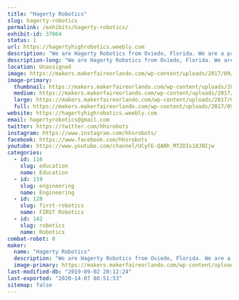 ```yaml
---
title: "Hagerty Robotics"
slug: hagerty-robotics
permalink: /exhibits/hagerty-robotics/
exhibit-id: 37064
status: 1
url: https://hagertyhighrobotics.weebly.com
description: "We are Hagerty Robotics from Oviedo, Florida. We are a program that aims to spread STEM to our community through our three teams that compete in the various competition levels FIRST and VEX has to offer. Last year, our robot took us all the way to the FIRST World Championships where we had a blast competing and learning. We hope to share our robot and the FIRST motto to the next generation of young innovators at Maker Faire Orlando and we can't wait to see you there!"
description-long: "We are Hagerty Robotics from Oviedo, Florida. We are a program that aims to spread STEM to our community through our three teams that compete in the various competition levels FIRST and VEX has to offer. Last year, with hard work and determination, our robot and engineering notebook took us all the way to the FIRST World Championships in Houston Texas.  At our exhibit, we will be demonstrating our robot(s) around the floor and showcasing our maneuverability, agility, and particle shooting abilities. Guests will have an opportunity to operate the robot and earn a special \"robot drivers license\"."
location: Unassigned
image: https://makers.makerfaireorlando.com/wp-content/uploads/2017/09/Hagerty-1.jpg
image-primary:
  thumbnail: https://makers.makerfaireorlando.com/wp-content/uploads/2017/09/Hagerty-1-150x150.jpg
  medium: https://makers.makerfaireorlando.com/wp-content/uploads/2017/09/Hagerty-1.jpg
  large: https://makers.makerfaireorlando.com/wp-content/uploads/2017/09/Hagerty-1.jpg
  full: https://makers.makerfaireorlando.com/wp-content/uploads/2017/09/Hagerty-1.jpg
website: https://hagertyhighrobotics.weebly.com
email: hagertyrobotics@gmail.com
twitter: https://twitter.com/hhsrobots
instagram: https://www.instagram.com/hhsrobots/
facebook: https://www.facebook.com/hhsrobots
youtube: https://www.youtube.com/channel/UCyFE-QANh_MT2DIs10JNIjw
categories:
  - id: 116
    slug: education
    name: Education
  - id: 119
    slug: engineering
    name: Engineering
  - id: 120
    slug: first-robotics
    name: FIRST Robotics
  - id: 142
    slug: robotics
    name: Robotics
combat-robot: 0
maker:
  name: "Hagerty Robotics"
  description: "We are Hagerty Robotics from Oviedo, Florida. We are a program that aims to spread STEM to our community through our three teams that compete in the various competition levels FIRST and VEX has to offer. Last year, our robot took us all the way to the world championships where we placed second. We hope to share our robot and the FIRST motto to the next generation of young innovators."
  image-primary: https://makers.makerfaireorlando.com/wp-content/uploads/2017/09/Hagerty.jpg
last-modified-db: "2019-09-02 20:12:24"
last-exported: "2020-14-07 08:51:53"
sitemap: false
---
```

